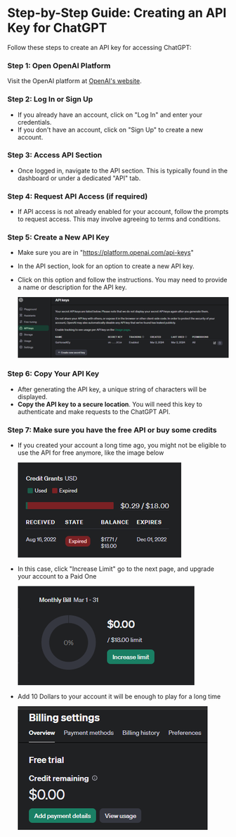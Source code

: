 # Step-by-Step Guide: Creating an API Key for ChatGPT

Follow these steps to create an API key for accessing ChatGPT:

### Step 1: Open OpenAI Platform

Visit the OpenAI platform at [OpenAI's website](https://www.openai.com/).

### Step 2: Log In or Sign Up

- If you already have an account, click on "Log In" and enter your credentials.
- If you don't have an account, click on "Sign Up" to create a new account.

### Step 3: Access API Section

- Once logged in, navigate to the API section. This is typically found in the dashboard or under a dedicated "API" tab.

### Step 4: Request API Access (if required)

- If API access is not already enabled for your account, follow the prompts to request access. This may involve agreeing to terms and conditions.

### Step 5: Create a New API Key 
- Make sure you are in "https://platform.openai.com/api-keys"
- In the API section, look for an option to create a new API key.
- Click on this option and follow the instructions. You may need to provide a name or description for the API key.

	![alt text](/images/apikey/image-4.png)

### Step 6: Copy Your API Key

- After generating the API key, a unique string of characters will be displayed.
- **Copy the API key to a secure location**. You will need this key to authenticate and make requests to the ChatGPT API.

### Step 7: Make sure you have the free API or buy some credits

- If you created your account a long time ago, you might not be eligible to use the API for free anymore, like the image below 

	![alt text](/images/apikey/image-5.png)


- In this case, click "Increase Limit" go to the next page, and upgrade your account to a Paid One 

	![alt text](/images/apikey/image-6.png)


- Add 10 Dollars to your account it will be enough to play for a long time

	![alt text](/images/apikey/image-7.png)
